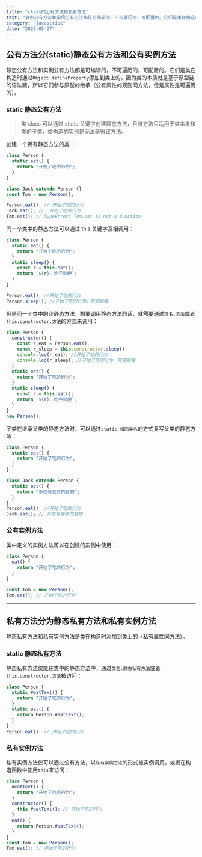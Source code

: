 ```yaml
---
title: "class的公有方法和私有方法"
text: "静态公有方法和实例公有方法都是可编辑的，不可遍历的，可配置的。它们是类在构造时通过`Object.defineProperty`添加到类上的，因为类的本质就是基于原型链的语法糖，所以它们参与原型的继承（公有属性的规则同方法，但是属性是可遍历的）。"
category: "javascript"
date: "2020-05-27"
---
```


## 公有方法分(static)静态公有方法和公有实例方法

静态公有方法和实例公有方法都是可编辑的，不可遍历的，可配置的。它们是类在构造时通过`Object.defineProperty`添加到类上的，因为类的本质就是基于原型链的语法糖，所以它们参与原型的继承（公有属性的规则同方法，但是属性是可遍历的）。

### static 静态公有方法

> 类 class 可以通过 static 关键字创建静态方法，且该方法只适用于类本身和类的子类，类构造的实例是无法获得该方法。

创建一个拥有静态方法的类：

```js
class Person {
  static eat() {
    return "开始了吃的行为";
  }
}

class Jack extends Person {}
const Tom = new Person();

Person.eat(); // 开始了吃的行为
Jack.eat(); //  开始了吃的行为
Tom.eat(); // TypeError: Tom.eat is not a function
```

同一个类中的静态方法可以通过 this 关键字互相调用：

```js
class Person {
  static eat() {
    return "开始了吃的行为";
  }
  static sleep() {
    const r = this.eat();
    return `${r}，吃完就睡`;
  }
}

Person.eat(); //开始了吃的行为
Person.sleep(); //开始了吃的行为，吃完就睡
```

但是同一个类中的非静态方法，想要调用静态方法的话，就需要通过`类名.方法`或者`this.constructor.方法`的方式来调用：

```js
class Person {
  constructor() {
    const r_eat = Person.eat();
    const r_sleep = this.constructor.sleep();
    console.log(r_eat); //开始了吃的行为
    console.log(r_sleep); //开始了吃的行为，吃完就睡
  }
  static eat() {
    return "开始了吃的行为";
  }
  static sleep() {
    const r = this.eat();
    return `${r}，吃完就睡`;
  }
}
new Person();
```

子类在继承父类的静态方法时，可以通过`static 相同类名`的方式复写父类的静态方法：

```js
class Person {
  static eat() {
    return "开始了吃的行为";
  }
}

class Jack extends Person {
  static eat() {
    return "多吃有营养的食物";
  }
}
Person.eat(); //开始了吃的行为
Jack.eat(); // 多吃有营养的食物
```

### 公有实例方法

类中定义的实例方法可以在创建的实例中使用：

```js
class Person {
  eat() {
    return "开始了吃的行为";
  }
}

const Tom = new Person();
Tom.eat(); // 开始了吃的行为
```

---

## 私有方法分为静态私有方法和私有实例方法

静态私有方法和私有实例方法是类在构造时添加到类上的（私有属性同方法）。

### static 静态私有方法

静态私有方法仅能在类中的静态方法中，通过`类名.静态私有方法`或者`this.constructor.方法`被访问：

```js
class Person {
  static #eatText() {
    return "开始了吃的行为";
  }
  static eat() {
    return Person.#eatText();
  }
}
Person.eat(); // 开始了吃的行为
```

### 私有实例方法

私有实例方法仅可以通过公有方法，以`私有实例方法`的形式被实例调用，或者在构造函数中使用`this`来访问：

```js
class Person {
  #eatText() {
    return "开始了吃的行为";
  }
  constructor() {
    this.#eatText(); // 开始了吃的行为
  }
  eat() {
    return Person.#eatText();
  }
}
const Tom = new Person();
Tom.eat(); // 开始了吃的行为
```
